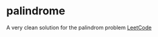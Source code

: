 # palindrome
A very clean solution for the palindrom problem [LeetCode](https://leetcode.com/problems/palindrome-number/)

